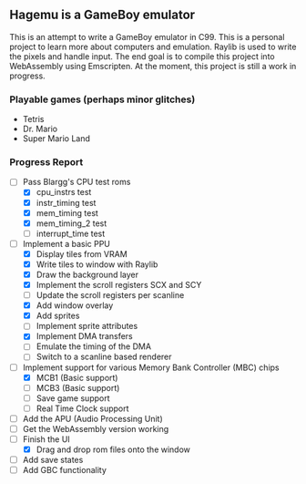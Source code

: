 ## Hagemu is a GameBoy emulator

This is an attempt to write a GameBoy emulator in C99. This is a personal project to learn more about computers and emulation. Raylib is used to write the pixels and handle input. The end goal is to compile this project into WebAssembly using Emscripten. At the moment, this project is still a work in progress.

### Playable games (perhaps minor glitches)
- Tetris
- Dr. Mario
- Super Mario Land

### Progress Report
- [ ] Pass Blargg's CPU test roms
  - [x] cpu_instrs test
  - [x] instr_timing test
  - [x] mem_timing test
  - [x] mem_timing_2 test
  - [ ] interrupt_time test
- [ ] Implement a basic PPU
  - [x] Display tiles from VRAM
  - [x] Write tiles to window with Raylib
  - [x] Draw the background layer
  - [x] Implement the scroll registers SCX and SCY
  - [ ] Update the scroll registers per scanline
  - [x] Add window overlay
  - [x] Add sprites
  - [ ] Implement sprite attributes
  - [x] Implement DMA transfers
  - [ ] Emulate the timing of the DMA
  - [ ] Switch to a scanline based renderer
- [ ] Implement support for various Memory Bank Controller (MBC) chips
  - [x] MCB1 (Basic support)
  - [ ] MCB3 (Basic support)
  - [ ] Save game support
  - [ ] Real Time Clock support
- [ ] Add the APU (Audio Processing Unit)
- [ ] Get the WebAssembly version working
- [ ] Finish the UI
  - [x] Drag and drop rom files onto the window
- [ ] Add save states
- [ ] Add GBC functionality
